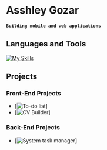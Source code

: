 # Asshley Gozar
**`Building mobile and web applications`**

## Languages and Tools

[![My Skills](https://skillicons.dev/icons?i=html,css,js,react,vite,express,nodejs,java,postgres,mongodb,git,github,aws,docker)](https://skillicons.dev)

## Projects

### Front-End Projects
- [![To-do list](https://github.com/asshleygozar/todo-list)]
- [![CV Builder](https://github.com/asshleygozar/cv-builder)]

### Back-End Projects
- [![System task manager](https://github.com/asshleygozar/system-task-manager)]
          
          
          
                    
          
          
          
                    

          

          